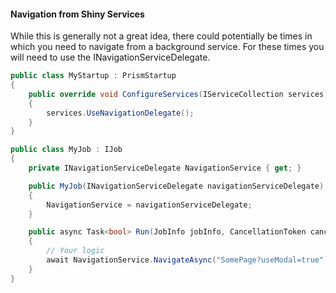 #### Navigation from Shiny Services

While this is generally not a great idea, there could potentially be times in which you need to navigate from a background service. For these times you will need to use the INavigationServiceDelegate.

```c#
public class MyStartup : PrismStartup
{
    public override void ConfigureServices(IServiceCollection services)
    {
        services.UseNavigationDelegate();
    }
}

public class MyJob : IJob
{
    private INavigationServiceDelegate NavigationService { get; }

    public MyJob(INavigationServiceDelegate navigationServiceDelegate)
    {
        NavigationService = navigationServiceDelegate;
    }

    public async Task<bool> Run(JobInfo jobInfo, CancellationToken cancelToken)
    {
        // Your logic
        await NavigationService.NavigateAsync("SomePage?useModal=true");
    }
}
```
